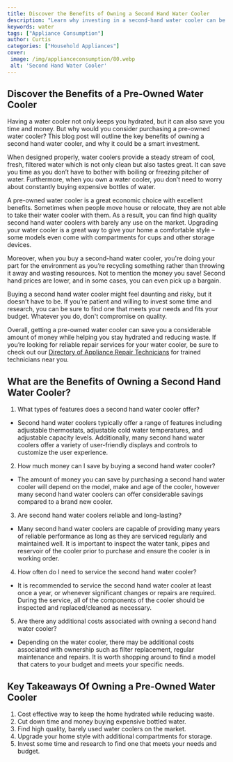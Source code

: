 ```yaml
---
title: Discover the Benefits of Owning a Second Hand Water Cooler
description: "Learn why investing in a second-hand water cooler can be a great alternative to purchasing new Find out the advantages of second-hand water coolers and how to find the perfect option for you"
keywords: water
tags: ["Appliance Consumption"]
author: Curtis
categories: ["Household Appliances"]
cover: 
 image: /img/applianceconsumption/80.webp
 alt: 'Second Hand Water Cooler'
---
```

## Discover the Benefits of a Pre-Owned Water Cooler

Having a water cooler not only keeps you hydrated, but it can also save you time and money. But why would you consider purchasing a pre-owned water cooler? This blog post will outline the key benefits of owning a second hand water cooler, and why it could be a smart investment.

When designed properly, water coolers provide a steady stream of cool, fresh, filtered water which is not only clean but also tastes great. It can save you time as you don’t have to bother with boiling or freezing pitcher of water. Furthermore, when you own a water cooler, you don’t need to worry about constantly buying expensive bottles of water.

A pre-owned water cooler is a great economic choice with excellent benefits. Sometimes when people move house or relocate, they are not able to take their water cooler with them. As a result, you can find high quality second hand water coolers with barely any use on the market. Upgrading your water cooler is a great way to give your home a comfortable style – some models even come with compartments for cups and other storage devices.

Moreover, when you buy a second-hand water cooler, you're doing your part for the environment as you’re recycling something rather than throwing it away and wasting resources. Not to mention the money you save! Second hand prices are lower, and in some cases, you can even pick up a bargain.

Buying a second hand water cooler might feel daunting and risky, but it doesn't have to be. If you’re patient and willing to invest some time and research, you can be sure to find one that meets your needs and fits your budget. Whatever you do, don't compromise on quality. 

Overall, getting a pre-owned water cooler can save you a considerable amount of money while helping you stay hydrated and reducing waste. If you’re looking for reliable repair services for your water cooler, be sure to check out our [Directory of Appliance Repair Technicians](./pages/appliance-repair-technicians) for trained technicians near you.

## What are the Benefits of Owning a Second Hand Water Cooler?

1. What types of features does a second hand water cooler offer?
 - Second hand water coolers typically offer a range of features including adjustable thermostats, adjustable cold water temperatures, and adjustable capacity levels. Additionally, many second hand water coolers offer a variety of user-friendly displays and controls to customize the user experience.

2. How much money can I save by buying a second hand water cooler?
 - The amount of money you can save by purchasing a second hand water cooler will depend on the model, make and age of the cooler, however many second hand water coolers can offer considerable savings compared to a brand new cooler.

3. Are second hand water coolers reliable and long-lasting?
 - Many second hand water coolers are capable of providing many years of reliable performance as long as they are serviced regularly and maintained well. It is important to inspect the water tank, pipes and reservoir of the cooler prior to purchase and ensure the cooler is in working order.

4. How often do I need to service the second hand water cooler? 
 - It is recommended to service the second hand water cooler at least once a year, or whenever significant changes or repairs are required. During the service, all of the components of the cooler should be inspected and replaced/cleaned as necessary.

5. Are there any additional costs associated with owning a second hand water cooler?
 - Depending on the water cooler, there may be additional costs associated with ownership such as filter replacement, regular maintenance and repairs. It is worth shopping around to find a model that caters to your budget and meets your specific needs.

## Key Takeaways Of Owning a Pre-Owned Water Cooler
1. Cost effective way to keep the home hydrated while reducing waste.
2. Cut down time and money buying expensive bottled water.
3. Find high quality, barely used water coolers on the market.
4. Upgrade your home style with additional compartments for storage.
5. Invest some time and research to find one that meets your needs and budget.
